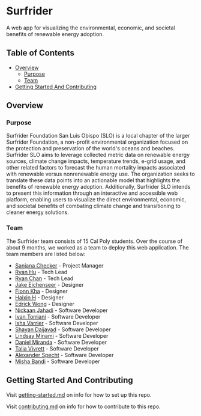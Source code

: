 # Surfrider

A web app for visualizing the environmental, economic, and societal benefits of renewable energy adoption.

## Table of Contents

- [Overview](#overview)
  - [Purpose](#purpose)
  - [Team](#team)
- [Getting Started And Contributing](#getting-started-and-contributing)

## Overview

### Purpose

Surfrider Foundation San Luis Obispo (SLO) is a local chapter of the larger Surfrider Foundation, a non-profit environmental organization focused on the protection and preservation of the world's oceans and beaches. Surfrider SLO aims to leverage collected metric data on renewable energy sources, climate change impacts, temperature trends, e-grid usage, and other related factors to forecast the human mortality impacts associated with renewable versus nonrenewable energy use. The organization seeks to translate these data points into an actionable model that highlights the benefits of renewable energy adoption. Additionally, Surfrider SLO intends to present this information through an interactive and accessible web platform, enabling users to visualize the direct environmental, economic, and societal benefits of combating climate change and transitioning to cleaner energy solutions.

### Team

The Surfrider team consists of 15 Cal Poly students. Over the course of about 9 months, we worked as a team to deploy this web application. The team members are listed below:

- [Sanjana Checker](https://www.linkedin.com/in/sanjanachecker/) - Project Manager
- [Ryan Hu](https://www.linkedin.com/in/ryan-hu/) - Tech Lead
- [Ryan Chan](https://www.linkedin.com/in/ryan-chan7/) - Tech Lead
- [Jake Eichenseer](https://www.linkedin.com/in/jake-eichenseer/) - Designer
- [Fionn Kha](https://www.linkedin.com/in/fionnkha/) - Designer
- [Haixin H](https://www.linkedin.com/in/haixin-huang-116799200/) - Designer
- [Edrick Wong](https://www.linkedin.com/in/edrick-wong-liang/) - Designer
- [Nickaan Jahadi](https://www.linkedin.com/in/nickaanjahadi2410/) - Software Developer
- [Ivan Torriani](https://www.linkedin.com/in/ivan-torriani-3b875a331/) - Software Developer
- [Isha Varrier](https://www.linkedin.com/in/isha-varrier/) - Software Developer
- [Shayan Daijavad](https://www.linkedin.com/in/shayan-daijavad-20b21a209/) - Software Developer
- [Lindsay Minami](https://www.linkedin.com/in/lindsay-minami) - Software Developer
- [Daniel Miranda](https://www.linkedin.com/in/daniel-miranda-98b568273/) - Software Developer
- [Talia Vivrett](https://www.linkedin.com/taliavivrett/) - Software Developer
- [Alexander Specht](https://www.linkedin.com/in/alexander-specht/) - Software Developer
- [Misha Bandi](https://www.linkedin.com/in/misha-bandi-4959521a3/) - Software Developer

## Getting Started And Contributing

Visit [getting-started.md](docs/getting-started.md) on info for how to set up this repo.

Visit [contributing.md](docs/contributing.md) on info for how to contribute to this repo.
